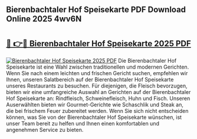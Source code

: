 ## Bierenbachtaler Hof Speisekarte PDF Download Online 2025 4wv6N

# <h2><a href="http://gcacpx5.nevu.top/?p=Bierenbachtaler+Hof+Speisekarte">🔗 👉🔴 Bierenbachtaler Hof Speisekarte 2025 PDF</a></h2>

[![Bierenbachtaler Hof Speisekarte 2025 PDF](https://i.imgur.com/dBaPXMq.png)](http://gcacpx5.nevu.top/?p=Bierenbachtaler+Hof+Speisekarte)
Die Bierenbachtaler Hof Speisekarte ist eine Wahl zwischen traditionellen und modernen Gerichten. Wenn Sie nach einem leichten und frischen Gericht suchen, empfehlen wir Ihnen, unseren Salatbereich auf der Bierenbachtaler Hof Speisekarte unseres Restaurants zu besuchen. Für diejenigen, die Fleisch bevorzugen, bieten wir eine umfangreiche Auswahl an Gerichten auf der Bierenbachtaler Hof Speisekarte an: Rindfleisch, Schweinefleisch, Huhn und Fisch. Unseren Auserwählten bieten wir Gourmet-Gerichte wie Schaschlik und Steak an, die bei frischem Feuer zubereitet werden. Wenn Sie sich nicht entscheiden können, was Sie von der Bierenbachtaler Hof Speisekarte wünschen, ist unser Team bereit zu helfen und Ihnen einen komfortablen und angenehmen Service zu bieten.
